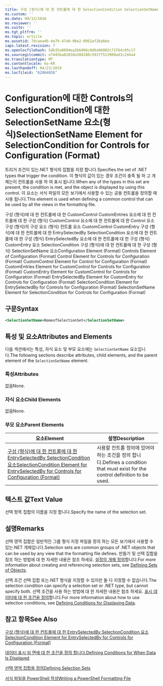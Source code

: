 ```yaml
---
title: 구성 (형식)에 대 한 컨트롤에 대 한 SelectionCondition SelectionSetName 요소 | Microsoft Docs
ms.custom: ''
ms.date: 09/13/2016
ms.reviewer: ''
ms.suite: ''
ms.tgt_pltfrm: ''
ms.topic: article
ms.assetid: 7dcaeadb-4e79-47a0-96e2-8952af26abbe
caps.latest.revision: 7
ms.openlocfilehash: 5db35a8094ea2bb966c8d6a96802c72f64c05c17
ms.sourcegitcommit: e7445ba8203da304286c591ff513900ad1c244a4
ms.translationtype: MT
ms.contentlocale: ko-KR
ms.lasthandoff: 04/23/2019
ms.locfileid: "62064026"
---
```

# <a name="selectionsetname-element-for-selectioncondition-for-controls-for-configuration-format"></a><span data-ttu-id="0df04-102">Configuration에 대한 Controls의 SelectionCondition에 대한 SelectionSetName 요소(형식)</span><span class="sxs-lookup"><span data-stu-id="0df04-102">SelectionSetName Element for SelectionCondition for Controls for Configuration (Format)</span></span>

<span data-ttu-id="0df04-103">트리거 조건이 있는.NET 형식의 집합을 지정 합니다.</span><span class="sxs-lookup"><span data-stu-id="0df04-103">Specifies the set of .NET types that trigger the condition.</span></span> <span data-ttu-id="0df04-104">이 형식의 값이 있는 경우 조건이 충족 될 하 고 개체는이 컨트롤을 사용 하 여 표시 됩니다.</span><span class="sxs-lookup"><span data-stu-id="0df04-104">When any of the types in this set are present, the condition is met, and the object is displayed by using this control.</span></span> <span data-ttu-id="0df04-105">이 요소는 서식 파일의 모든 보기에서 사용할 수 있는 공용 컨트롤을 정의할 때 사용 됩니다.</span><span class="sxs-lookup"><span data-stu-id="0df04-105">This element is used when defining a common control that can be used by all the views in the formatting file.</span></span>

<span data-ttu-id="0df04-106">구성 (형식)에 대 한 컨트롤에 대 한 CustomControl CustomEntries 요소에 대 한 컨트롤에 대 한 구성 (형식) CustomControl 요소에 대 한 컨트롤에 대 한 Control 요소 구성 (형식)의 구성 요소 (형식) 컨트롤 요소 CustomControl CustomEntry 구성 (형식)에 대 한 컨트롤에 대 한 EntrySelectedBy SelectionCondition 요소에 대 한 컨트롤에 대 한 구성 (형식) EntrySelectedBy 요소에 대 한 컨트롤에 대 한 구성 (형식) CustomEntry 요소 SelectionCondition 구성 (형식)에 대 한 컨트롤에 대 한 구성 (형식) SelectionSetName 요소</span><span class="sxs-lookup"><span data-stu-id="0df04-106">Configuration Element (Format) Controls Element of Configuration (Format) Control Element for Controls for Configuration (Format) CustomControl Element for Control for Configuration (Format) CustomEntries Element for CustomControl for Controls for Configuration (Format) CustomEntry Element for CustomControl for Controls for Configuration (Format) EntrySelectedBy Element for CustomEntry for Controls for Configuration (Format) SelectionCondition Element for EntrySelectedBy for Controls for Configuration (Format) SelectionSetName Element for SelectionCondition for Controls for Configuration (Format)</span></span>

## <a name="syntax"></a><span data-ttu-id="0df04-107">구문</span><span class="sxs-lookup"><span data-stu-id="0df04-107">Syntax</span></span>

```xml
<SelectionSetName>NameofSelectionSet</SelectionSetName>
```

## <a name="attributes-and-elements"></a><span data-ttu-id="0df04-108">특성 및 요소</span><span class="sxs-lookup"><span data-stu-id="0df04-108">Attributes and Elements</span></span>

<span data-ttu-id="0df04-109">다음 섹션에서는 특성, 자식 요소 및 부모 요소에는 `SelectionSetName` 요소입니다.</span><span class="sxs-lookup"><span data-stu-id="0df04-109">The following sections describe attributes, child elements, and the parent element of the `SelectionSetName` element.</span></span>

### <a name="attributes"></a><span data-ttu-id="0df04-110">특성</span><span class="sxs-lookup"><span data-stu-id="0df04-110">Attributes</span></span>

<span data-ttu-id="0df04-111">없음</span><span class="sxs-lookup"><span data-stu-id="0df04-111">None.</span></span>

### <a name="child-elements"></a><span data-ttu-id="0df04-112">자식 요소</span><span class="sxs-lookup"><span data-stu-id="0df04-112">Child Elements</span></span>

<span data-ttu-id="0df04-113">없음</span><span class="sxs-lookup"><span data-stu-id="0df04-113">None.</span></span>

### <a name="parent-elements"></a><span data-ttu-id="0df04-114">부모 요소</span><span class="sxs-lookup"><span data-stu-id="0df04-114">Parent Elements</span></span>

|<span data-ttu-id="0df04-115">요소</span><span class="sxs-lookup"><span data-stu-id="0df04-115">Element</span></span>|<span data-ttu-id="0df04-116">설명</span><span class="sxs-lookup"><span data-stu-id="0df04-116">Description</span></span>|
|-------------|-----------------|
|[<span data-ttu-id="0df04-117">구성 (형식)에 대 한 컨트롤에 대 한 EntrySelectedBy SelectionCondition 요소</span><span class="sxs-lookup"><span data-stu-id="0df04-117">SelectionCondition Element for EntrySelectedBy for Controls for Configuration (Format)</span></span>](./selectioncondition-element-for-entryselectedby-for-controls-for-configuration-format.md)|<span data-ttu-id="0df04-118">사용할 컨트롤 정의에 있어야 하는 조건을 정의 합니다.</span><span class="sxs-lookup"><span data-stu-id="0df04-118">Defines a condition that must exist for the control definition to be used.</span></span>|

## <a name="text-value"></a><span data-ttu-id="0df04-119">텍스트 값</span><span class="sxs-lookup"><span data-stu-id="0df04-119">Text Value</span></span>

<span data-ttu-id="0df04-120">선택 항목 집합의 이름을 지정 합니다.</span><span class="sxs-lookup"><span data-stu-id="0df04-120">Specify the name of the selection set.</span></span>

## <a name="remarks"></a><span data-ttu-id="0df04-121">설명</span><span class="sxs-lookup"><span data-stu-id="0df04-121">Remarks</span></span>

<span data-ttu-id="0df04-122">선택 영역 집합은 일반적인 그룹 형식 지정 파일을 정의 하는 모든 보기에서 사용할 수 있는.NET 개체입니다.</span><span class="sxs-lookup"><span data-stu-id="0df04-122">Selection sets are common groups of .NET objects that can be used by any view that the formatting file defines.</span></span> <span data-ttu-id="0df04-123">만들기 및 선택 집합을 참조 하는 방법에 대 한 자세한 내용은 참조 하세요. [설정의 개체 정의](./defining-selection-sets.md)합니다.</span><span class="sxs-lookup"><span data-stu-id="0df04-123">For more information about creating and referencing selection sets, see [Defining Sets of Objects](./defining-selection-sets.md).</span></span>

<span data-ttu-id="0df04-124">선택 조건 선택 집합 또는.NET 형식을 지정할 수 있지만 둘 다 지정할 수 없습니다.</span><span class="sxs-lookup"><span data-stu-id="0df04-124">The selection condition can specify a selection set or .NET type, but cannot specify both.</span></span> <span data-ttu-id="0df04-125">선택 조건을 사용 하는 방법에 대 한 자세한 내용은 참조 하세요. [표시 데이터에 대 한 조건을 정의](./defining-conditions-for-displaying-data.md)합니다.</span><span class="sxs-lookup"><span data-stu-id="0df04-125">For more information about how to use selection conditions, see [Defining Conditions for Displaying Data](./defining-conditions-for-displaying-data.md).</span></span>

## <a name="see-also"></a><span data-ttu-id="0df04-126">참고 항목</span><span class="sxs-lookup"><span data-stu-id="0df04-126">See Also</span></span>

[<span data-ttu-id="0df04-127">구성 (형식)에 대 한 컨트롤에 대 한 EntrySelectedBy SelectionCondition 요소</span><span class="sxs-lookup"><span data-stu-id="0df04-127">SelectionCondition Element for EntrySelectedBy for Controls for Configuration (Format)</span></span>](./selectioncondition-element-for-entryselectedby-for-controls-for-configuration-format.md)

[<span data-ttu-id="0df04-128">데이터 표시 되 면에 대 한 조건을 정의 합니다.</span><span class="sxs-lookup"><span data-stu-id="0df04-128">Defining Conditions for When Data Is Displayed</span></span>](./defining-conditions-for-displaying-data.md)

[<span data-ttu-id="0df04-129">선택 영역 집합을 정의</span><span class="sxs-lookup"><span data-stu-id="0df04-129">Defining Selection Sets</span></span>](./defining-selection-sets.md)

[<span data-ttu-id="0df04-130">서식 파일을 PowerShell 작성</span><span class="sxs-lookup"><span data-stu-id="0df04-130">Writing a PowerShell Formatting File</span></span>](./writing-a-powershell-formatting-file.md)
